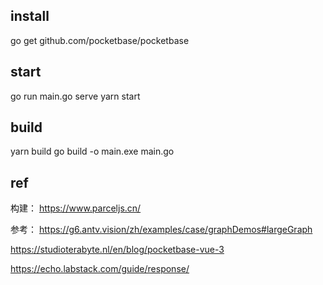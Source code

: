 ## install 
go get github.com/pocketbase/pocketbase


## start
go run main.go serve
yarn start

## build
yarn build
go build -o main.exe main.go

## ref

构建：
https://www.parceljs.cn/

参考：
https://g6.antv.vision/zh/examples/case/graphDemos#largeGraph

https://studioterabyte.nl/en/blog/pocketbase-vue-3

https://echo.labstack.com/guide/response/